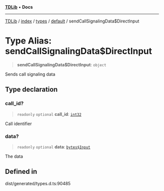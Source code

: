 [**TDLib**](../../../../../../README.md) • **Docs**

***

[TDLib](../../../../../../modules.md) / [index](../../../../../README.md) / [types](../../../README.md) / [default](../README.md) / sendCallSignalingData$DirectInput

# Type Alias: sendCallSignalingData$DirectInput

> **sendCallSignalingData$DirectInput**: `object`

Sends call signaling data

## Type declaration

### call\_id?

> `readonly` `optional` **call\_id**: [`int32`](int32-1.md)

Call identifier

### data?

> `readonly` `optional` **data**: [`bytes$Input`](bytes$Input-1.md)

The data

## Defined in

dist/generated/types.d.ts:90485
